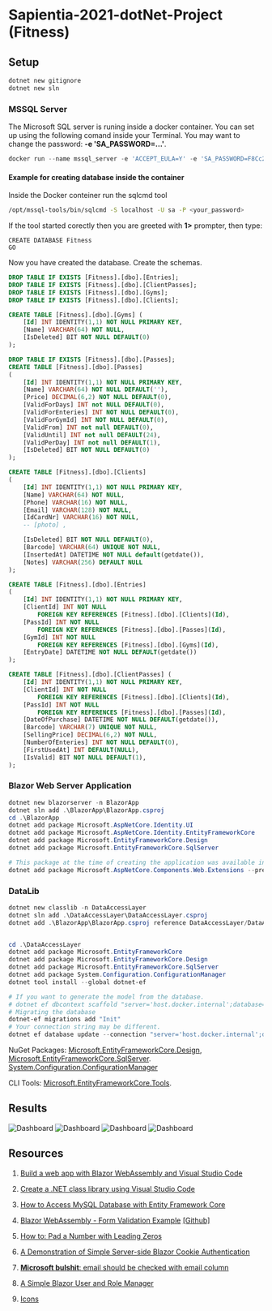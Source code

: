 # Sapientia-2021-dotNet-Project (Fitness)

## Setup

```PowerShell
dotnet new gitignore
dotnet new sln
```

### MSSQL Server

The Microsoft SQL server is runing inside a docker container. You can set up using the following comand inside your Terminal.
You may want to change the password: **-e 'SA_PASSWORD=...'**.

```PowerShell
docker run --name mssql_server -e 'ACCEPT_EULA=Y' -e 'SA_PASSWORD=F8Cc2bswB6H5Bk!u' -p 1433:1433 -d mcr.microsoft.com/mssql/server:2019-latest
```

#### Example for creating database inside the container

Inside the Docker conteiner run the sqlcmd tool

```sh
/opt/mssql-tools/bin/sqlcmd -S localhost -U sa -P <your_password>
```

If the tool started corectly then you are greeted with **1>** prompter, then type:

```SQLCmd
CREATE DATABASE Fitness
GO
```

Now you have created the database. Create the schemas.

```SQL
DROP TABLE IF EXISTS [Fitness].[dbo].[Entries];
DROP TABLE IF EXISTS [Fitness].[dbo].[ClientPasses];
DROP TABLE IF EXISTS [Fitness].[dbo].[Gyms];
DROP TABLE IF EXISTS [Fitness].[dbo].[Clients];

CREATE TABLE [Fitness].[dbo].[Gyms] (
    [Id] INT IDENTITY(1,1) NOT NULL PRIMARY KEY,
    [Name] VARCHAR(64) NOT NULL,
    [IsDeleted] BIT NOT NULL DEFAULT(0)
);

DROP TABLE IF EXISTS [Fitness].[dbo].[Passes];
CREATE TABLE [Fitness].[dbo].[Passes]
(
    [Id] INT IDENTITY(1,1) NOT NULL PRIMARY KEY,
    [Name] VARCHAR(64) NOT NULL DEFAULT(''),
    [Price] DECIMAL(6,2) NOT NULL DEFAULT(0),
    [ValidForDays] INT not NULL DEFAULT(0),
    [ValidForEnteries] INT NOT NULL DEFAULT(0),
    [ValidForGymId] INT NOT NULL DEFAULT(0),
    [ValidFrom] INT not null DEFAULT(0),
    [ValidUntil] INT not null DEFAULT(24),
    [ValidPerDay] INT not null DEFAULT(1),
    [IsDeleted] BIT NOT NULL DEFAULT(0)
);

CREATE TABLE [Fitness].[dbo].[Clients]
(
    [Id] INT IDENTITY(1,1) NOT NULL PRIMARY KEY,
    [Name] VARCHAR(64) NOT NULL,
    [Phone] VARCHAR(16) NOT NULL,
    [Email] VARCHAR(128) NOT NULL,
    [IdCardNr] VARCHAR(16) NOT NULL,
    -- [photo] ,

    [IsDeleted] BIT NOT NULL DEFAULT(0),
    [Barcode] VARCHAR(64) UNIQUE NOT NULL,
    [InsertedAt] DATETIME NOT NULL default(getdate()),
    [Notes] VARCHAR(256) DEFAULT NULL
);

CREATE TABLE [Fitness].[dbo].[Entries]
(
    [Id] INT IDENTITY(1,1) NOT NULL PRIMARY KEY,
    [ClientId] INT NOT NULL
        FOREIGN KEY REFERENCES [Fitness].[dbo].[Clients](Id),
    [PassId] INT NOT NULL
        FOREIGN KEY REFERENCES [Fitness].[dbo].[Passes](Id),
    [GymId] INT NOT NULL
        FOREIGN KEY REFERENCES [Fitness].[dbo].[Gyms](Id),
    [EntryDate] DATETIME NOT NULL DEFAULT(getdate())
);

CREATE TABLE [Fitness].[dbo].[ClientPasses] (
    [Id] INT IDENTITY(1,1) NOT NULL PRIMARY KEY,
    [ClientId] INT NOT NULL
        FOREIGN KEY REFERENCES [Fitness].[dbo].[Clients](Id),
    [PassId] INT NOT NULL
        FOREIGN KEY REFERENCES [Fitness].[dbo].[Passes](Id),
    [DateOfPurchase] DATETIME NOT NULL DEFAULT(getdate()),
    [Barcode] VARCHAR(7) UNIQUE NOT NULL,
    [SellingPrice] DECIMAL(6,2) NOT NULL,
    [NumberOfEnteries] INT NOT NULL DEFAULT(0),
    [FirstUsedAt] INT DEFAULT(NULL),
    [IsValid] BIT NOT NULL DEFAULT(1),
);
```

### Blazor Web Server Application

```PowerShell
dotnet new blazorserver -n BlazorApp
dotnet sln add .\BlazorApp\BlazorApp.csproj
cd .\BlazorApp
dotnet add package Microsoft.AspNetCore.Identity.UI
dotnet add package Microsoft.AspNetCore.Identity.EntityFrameworkCore
dotnet add package Microsoft.EntityFrameworkCore.Design
dotnet add package Microsoft.EntityFrameworkCore.SqlServer

# This package at the time of creating the application was available in prerelase form.
dotnet add package Microsoft.AspNetCore.Components.Web.Extensions --prerelease
```

### DataLib

```PowerShell
dotnet new classlib -n DataAccessLayer
dotnet sln add .\DataAccessLayer\DataAccessLayer.csproj
dotnet add .\BlazorApp\BlazorApp.csproj reference DataAccessLayer/DataAccessLayer.csproj


cd .\DataAccessLayer
dotnet add package Microsoft.EntityFrameworkCore
dotnet add package Microsoft.EntityFrameworkCore.Design
dotnet add package Microsoft.EntityFrameworkCore.SqlServer
dotnet add package System.Configuration.ConfigurationManager
dotnet tool install --global dotnet-ef

# If you want to generate the model from the database.
# dotnet ef dbcontext scaffold "server='host.docker.internal';database=Fitness;user=sa;pwd='F8Cc2bswB6H5Bk!u;'" "Microsoft.EntityFrameworkCore.SqlServer" -o .\Models
# Migrating the database
dotnet-ef migrations add "Init"
# Your connection string may be different.
dotnet ef database update --connection "server='host.docker.internal';database=Fitness;user=SA;pwd='F8Cc2bswB6H5Bk!u';"
```

NuGet Packages:
[Microsoft.EntityFrameworkCore.Design](https://www.nuget.org/packages/Microsoft.EntityFrameworkCore.Design/),
[Microsoft.EntityFrameworkCore.SqlServer](https://www.nuget.org/packages/Microsoft.EntityFrameworkCore.SqlServer/6.0.0-preview.3.21201.2).
[System.Configuration.ConfigurationManager](https://www.nuget.org/packages/System.Configuration.ConfigurationManager/6.0.0-preview.3.21201.4)

CLI Tools:
[Microsoft.EntityFrameworkCore.Tools](https://www.nuget.org/packages/Microsoft.EntityFrameworkCore.Tools/6.0.0-preview.3.21201.2).

## Results

![Dashboard](./Docs/localhost_5001_.png)
![Dashboard](./Docs/localhost_5001_%20(1).png)
![Dashboard](./Docs/localhost_5001_%20(2).png)
![Dashboard](./Docs/localhost_5001_%20(3).png)

## Resources

1. [Build a web app with Blazor WebAssembly and Visual Studio Code](https://docs.microsoft.com/en-us/learn/modules/build-blazor-webassembly-visual-studio-code/)

2. [Create a .NET class library using Visual Studio Code](https://docs.microsoft.com/en-us/dotnet/core/tutorials/library-with-visual-studio-code)

3. [How to Access MySQL Database with Entity Framework Core](https://youtu.be/N10QW_AIOnI)

4. [Blazor WebAssembly - Form Validation Example](https://jasonwatmore.com/post/2020/07/31/blazor-webassembly-form-validation-example) [[Github]](https://github.com/cornflourblue/blazor-webassembly-form-validation)

5. [How to: Pad a Number with Leading Zeros](https://docs.microsoft.com/en-us/dotnet/standard/base-types/how-to-pad-a-number-with-leading-zeros)

6. [A Demonstration of Simple Server-side Blazor Cookie Authentication](https://blazorhelpwebsite.com/ViewBlogPost/36)

7. [**Microsoft bulshit**: email should be checked with email column](https://stackoverflow.com/questions/50089448/cant-login-with-created-user-in-net-core-2-0)

8. [A Simple Blazor User and Role Manager](https://blazorhelpwebsite.com/ViewBlogPost/21)

9. [Icons](https://useiconic.com/open)
